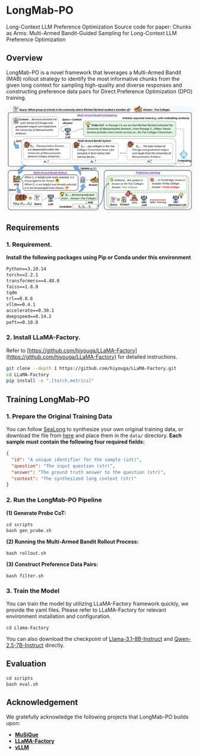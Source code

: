 # LongMab-PO
Long-Context LLM Preference Optimization
Source code for paper: Chunks as Arms: Multi-Armed Bandit-Guided Sampling for Long-Context LLM Preference Optimization
## Overview
LongMab-PO is a novel framework that leverages a Multi-Armed Bandit (MAB) rollout strategy to identify the most informative chunks from the given long context for sampling high-quality and diverse responses and constructing preference data pairs for Direct Preference Optimization (DPO) training.

![](fig/LongMab_final.png)

## Requirements

### 1. Requirement.
**Install the following packages using Pip or Conda under this environment**

```
Python==3.10.14
torch==2.2.1
transformers==4.40.0
faiss==1.8.0
tqdm
trl==0.8.6
vllm==0.4.1
accelerate==0.30.1
deepspeed==0.14.2
peft==0.10.0
```

### 2. Install LLaMA-Factory.
Refer to [https://github.com/hiyouga/LLaMA-Factory](https://github.com/hiyouga/LLaMA-Factory) for detailed instructions.

```bash
git clone --depth 1 https://github.com/hiyouga/LLaMA-Factory.git
cd LLaMA-Factory
pip install -e ".[torch,metrics]"
```

## Training LongMab-PO

### 1. Prepare the Original Training Data
You can follow [SeaLong](https://github.com/SihengLi99/SEALONG/tree/main) to synthesize your own original training data, or download the file from [here](https://drive.google.com/drive/folders/1QJ63-90RIdjyKwAdCMZKLz5KiFfxEkoq?usp=sharing) and place them in the `data/` directory.
 **Each sample must contain the following four required fields:**

```json
{
  "id": "A unique identifier for the sample (int)",
  "question": "The input question (str)",
  "answer": "The ground truth answer to the question (str)",
  "context": "The synthesized long context (str)"
}     
```

### 2. Run the LongMab-PO Pipeline
**(1) Generate Probe CoT:**
```
cd scripts
bash gen_probe.sh
```
**(2) Running the Multi-Armed Bandit Rollout Process:**
```
bash rollout.sh
```
**(3) Construct Preference Data Pairs:**
```
bash filter.sh
```

### 3. Train the Model
You can train the model by utilizing LLaMA-Factory framework quickly, we provide the yaml files. Please refer to LLaMA-Factory for relevant environment installation and configuration.
```
cd Llama-Factory
```
You can also download the checkpoint of [Llama-3.1-8B-Instruct](https://huggingface.co/rocketduan/Llama-3.1-8B-Instruct-LongMab-PO) and [Qwen-2.5-7B-Instruct](https://huggingface.co/rocketduan/Qwen-2.5-7B-Instruct-LongMab-PO/tree/main) directly.

## Evaluation
```
cd scripts
bash eval.sh
```

## Acknowledgement
We gratefully acknowledge the following projects that LongMab-PO builds upon:
- [**MuSiQue**](https://github.com/StonyBrookNLP/musique)
- [**LLaMA-Factory**](https://github.com/hiyouga/LLaMA-Factory)
- [**vLLM**](https://github.com/vllm-project/vllm)
